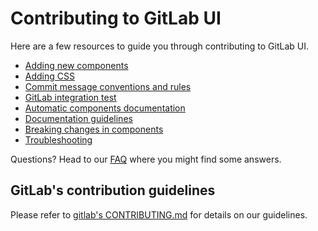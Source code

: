 # Contributing to GitLab UI

Here are a few resources to guide you through contributing to GitLab UI.

- [Adding new components](./doc/contributing/adding_components.md)
- [Adding CSS](./doc/contributing/adding_css.md)
- [Commit message conventions and rules](./doc/contributing/commits.md)
- [GitLab integration test](./doc/contributing/gitlab_integration_test.md)
- [Automatic components documentation](./doc/contributing/automatic_documentation.md)
- [Documentation guidelines](./doc/contributing/documentation_guidelines.md)
- [Breaking changes in components](./doc/contributing/breaking_changes_in_components.md)
- [Troubleshooting](./doc/contributing/troubleshooting.md)

Questions? Head to our [FAQ](./FAQ.md) where you might find some answers.

## GitLab's contribution guidelines

Please refer to [gitlab's CONTRIBUTING.md](https://gitlab.com/gitlab-org/gitlab/blob/master/CONTRIBUTING.md) for details on our guidelines.
